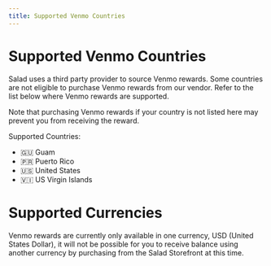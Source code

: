 ```yaml
---
title: Supported Venmo Countries
---
```


# Supported Venmo Countries

Salad uses a third party provider to source Venmo rewards. Some countries are not eligible to purchase Venmo rewards from our vendor. Refer to the list below where Venmo rewards are supported. 

Note that purchasing Venmo rewards if your country is not listed here may prevent you from receiving the reward.

Supported Countries:

- 🇬🇺 Guam
- 🇵🇷 Puerto Rico
- 🇺🇸 United States
- 🇻🇮 US Virgin Islands

# Supported Currencies

Venmo rewards are currently only available in one currency, USD (United States Dollar), it will not be possible for you to receive balance using another currency by purchasing from the Salad Storefront at this time.
